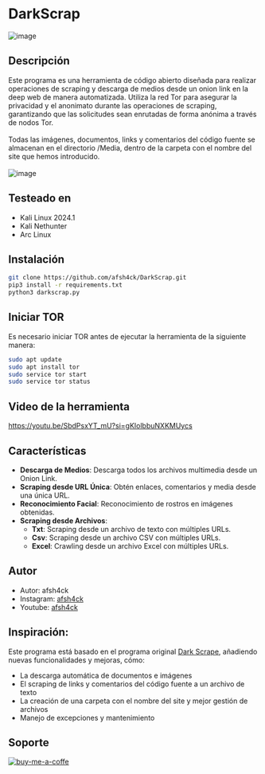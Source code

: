 # DarkScrap
![image](https://github.com/afsh4ck/DarkScrap/assets/132138425/6cc8a80f-a5c9-4aa9-9717-25fbf49c5a87)


## Descripción
Este programa es una herramienta de código abierto diseñada para realizar operaciones de scraping y descarga de medios desde un onion link en la deep web de manera automatizada. Utiliza la red Tor para asegurar la privacidad y el anonimato durante las operaciones de scraping, garantizando que las solicitudes sean enrutadas de forma anónima a través de nodos Tor.
<br><br>
Todas las imágenes, documentos, links y comentarios del código fuente se almacenan en el directorio /Media, dentro de la carpeta con el nombre del site que hemos introducido.
<br><br>
![image](https://github.com/afsh4ck/DarkScrap/assets/132138425/feb79af5-3a3f-4009-bf68-7a345763bd60)

## Testeado en

* Kali Linux 2024.1
* Kali Nethunter
* Arc Linux

## Instalación

```bash
git clone https://github.com/afsh4ck/DarkScrap.git
pip3 install -r requirements.txt
python3 darkscrap.py
```
## Iniciar TOR
Es necesario iniciar TOR antes de ejecutar la herramienta de la siguiente manera:

```bash
sudo apt update
sudo apt install tor
sudo service tor start
sudo service tor status
```
## Video de la herramienta
https://youtu.be/SbdPsxYT_mU?si=gKIolbbuNXKMUycs

## Características
* **Descarga de Medios**: Descarga todos los archivos multimedia desde un Onion Link.
* **Scraping desde URL Única**: Obtén enlaces, comentarios y media desde una única URL.
* **Reconocimiento Facial**: Reconocimiento de rostros en imágenes obtenidas.
* **Scraping desde Archivos**:
  - **Txt**: Scraping desde un archivo de texto con múltiples URLs.
  - **Csv**: Scraping desde un archivo CSV con múltiples URLs.
  - **Excel**: Crawling desde un archivo Excel con múltiples URLs.
  
## Autor
- Autor:       afsh4ck
- Instagram:   <a href="https://www.instagram.com/afsh4ck">afsh4ck</a>
- Youtube:     <a href="https://youtube.com/@afsh4ck">afsh4ck</a>

## Inspiración:
Este programa está basado en el programa original <a href="https://github.com/itsmehacker/DarkScrape/tree/master" target=_blanc>Dark Scrape</a>, añadiendo nuevas funcionalidades y mejoras, cómo:
- La descarga automática de documentos e imágenes
- El scraping de links y comentarios del código fuente a un archivo de texto
- La creación de una carpeta con el nombre del site y mejor gestión de archivos
- Manejo de excepciones y mantenimiento

## Soporte

<a href="https://www.buymeacoffee.com/afsh4ck" rel="nofollow"><img width="250" align="left">
![buy-me-a-coffe](https://github.com/user-attachments/assets/8c8f9e81-334e-469e-b25e-29888cfc9fcc)
</a>
